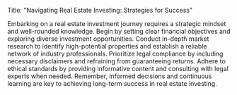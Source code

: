 Title: "Navigating Real Estate Investing: Strategies for Success"

Embarking on a real estate investment journey requires a strategic mindset and well-rounded knowledge. Begin by setting clear financial objectives and exploring diverse investment opportunities. Conduct in-depth market research to identify high-potential properties and establish a reliable network of industry professionals. Prioritize legal compliance by including necessary disclaimers and refraining from guaranteeing returns. Adhere to ethical standards by providing informative content and consulting with legal experts when needed. Remember, informed decisions and continuous learning are key to achieving long-term success in real estate investing.